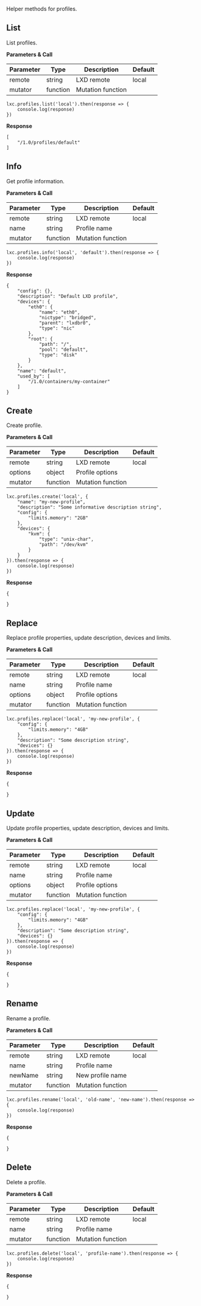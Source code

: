 Helper methods for profiles.

## List

List profiles.

**Parameters & Call**

| Parameter    | Type          | Description   | Default       |
| ----------   | ------------- | ------------- | ------------- | 
| remote       | string        | LXD remote    | local         |
| mutator      | function      | Mutation function |           |

```
lxc.profiles.list('local').then(response => {
    console.log(response)
})
```

**Response**
```
[
    "/1.0/profiles/default"
]
```

## Info

Get profile information.

**Parameters & Call**

| Parameter    | Type          | Description   | Default       |
| ----------   | ------------- | ------------- | ------------- | 
| remote       | string        | LXD remote    | local         |
| name         | string        | Profile name  |               |
| mutator      | function      | Mutation function |           |

```
lxc.profiles.info('local', 'default').then(response => {
    console.log(response)
})
```

**Response**

```
{
    "config": {},
    "description": "Default LXD profile",
    "devices": {
        "eth0": {
            "name": "eth0",
            "nictype": "bridged",
            "parent": "lxdbr0",
            "type": "nic"
        },
        "root": {
            "path": "/",
            "pool": "default",
            "type": "disk"
        }
    },
    "name": "default",
    "used_by": [
        "/1.0/containers/my-container"
    ]
}
```

## Create

Create profile.

**Parameters & Call**

| Parameter    | Type          | Description   | Default       |
| ----------   | ------------- | ------------- | ------------- | 
| remote       | string        | LXD remote    | local         |
| options      | object        | Profile options   |           |
| mutator      | function      | Mutation function |           |

```
lxc.profiles.create('local', {
    "name": "my-new-profile",
    "description": "Some informative description string",
    "config": {
        "limits.memory": "2GB"
    },
    "devices": {
        "kvm": {
            "type": "unix-char",
            "path": "/dev/kvm"
        }
    }
}).then(response => {
    console.log(response)
})
```

**Response**

```
{
    
}
```

## Replace

Replace profile properties, update description, devices and limits.

**Parameters & Call**

| Parameter    | Type          | Description   | Default       |
| ----------   | ------------- | ------------- | ------------- | 
| remote       | string        | LXD remote    | local         |
| name         | string        | Profile name  |               |
| options      | object        | Profile options   |           |
| mutator      | function      | Mutation function |           |

```
lxc.profiles.replace('local', 'my-new-profile', {
    "config": {
        "limits.memory": "4GB"
    },
    "description": "Some description string",
    "devices": {}
}).then(response => {
    console.log(response)
})
```

**Response**

```
{
	
}
```

## Update

Update profile properties, update description, devices and limits.

**Parameters & Call**

| Parameter    | Type          | Description   | Default       |
| ----------   | ------------- | ------------- | ------------- | 
| remote       | string        | LXD remote    | local         |
| name         | string        | Profile name  |               |
| options      | object        | Profile options   |           |
| mutator      | function      | Mutation function |           |

```
lxc.profiles.replace('local', 'my-new-profile', {
    "config": {
        "limits.memory": "4GB"
    },
    "description": "Some description string",
    "devices": {}
}).then(response => {
    console.log(response)
})
```

**Response**

```
{
	
}
```

## Rename

Rename a profile.

**Parameters & Call**

| Parameter    | Type          | Description   | Default       |
| ----------   | ------------- | ------------- | ------------- | 
| remote       | string        | LXD remote    | local         |
| name         | string        | Profile name  |               |
| newName      | string        | New profile name  |           |
| mutator      | function      | Mutation function |           |

```
lxc.profiles.rename('local', 'old-name', 'new-name').then(response => {
    console.log(response)
})
```

**Response**

```
{
	
}
```

## Delete

Delete a profile.

**Parameters & Call**

| Parameter    | Type          | Description   | Default       |
| ----------   | ------------- | ------------- | ------------- | 
| remote       | string        | LXD remote    | local         |
| name         | string        | Profile name  |               |
| mutator      | function      | Mutation function |           |

```
lxc.profiles.delete('local', 'profile-name').then(response => {
    console.log(response)
})
```

**Response**

```
{
	
}
```
